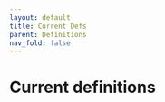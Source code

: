 ```yaml
---
layout: default
title: Current Defs
parent: Definitions
nav_fold: false
---
```


# Current definitions

